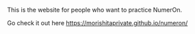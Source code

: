 This is the website for people who want to practice NumerOn.

Go check it out here https://morishitaprivate.github.io/numeron/
